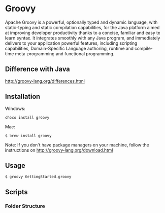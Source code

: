 # Groovy

Apache Groovy is a powerful, optionally typed and dynamic language, with static-typing and static compilation capabilities, for the Java platform aimed at improving developer productivity thanks to a concise, familiar and easy to learn syntax. It integrates smoothly with any Java program, and immediately delivers to your application powerful features, including scripting capabilities, Domain-Specific Language authoring, runtime and compile-time meta-programming and functional programming.


## Difference with Java

http://groovy-lang.org/differences.html



## Installation

Windows:

```terminal
choco install groovy
```

Mac:

```terminal
$ brew install groovy
```

Note: If you don't have package managers on your machine, follow the instructions on http://groovy-lang.org/download.html

## Usage

```terminal
$ groovy GettingStarted.groovy
```

## Scripts


### Folder Structure


```



```
